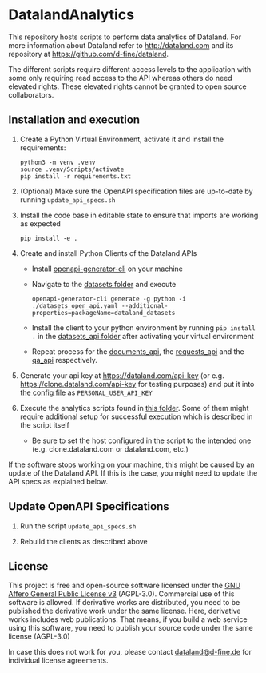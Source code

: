 # DatalandAnalytics
This repository hosts scripts to perform data analytics of Dataland.
For more information about Dataland refer to http://dataland.com and its repository at https://github.com/d-fine/dataland.

The different scripts require different access levels to the application with some only requiring read access to the API whereas others do need elevated rights. These elevated rights cannot be granted to open source collaborators.

## Installation and execution
1. Create a Python Virtual Environment, activate it and install the requirements:
   ```
   python3 -m venv .venv
   source .venv/Scripts/activate
   pip install -r requirements.txt
   ```
2. (Optional) Make sure the OpenAPI specification files are up-to-date by running `update_api_specs.sh`
3. Install the code base in editable state to ensure that imports are working as expected
   ```
   pip install -e .
   ```
4. Create and install Python Clients of the Dataland APIs
   * Install [openapi-generator-cli](https://github.com/OpenAPITools/openapi-generator) on your machine
   * Navigate to the [datasets folder]( api_clients/datasets_api) and execute 

      ```
	  openapi-generator-cli generate -g python -i ./datasets_open_api.yaml --additional-properties=packageName=dataland_datasets
	  ```

   * Install the client to your python environment by running `pip install .` in the [datasets_api folder]( api_clients/datasets_api) after activating your virtual environment

   * Repeat process for the [documents_api](api_clients/documents_api), the [requests_api](api_clients/requests_api) and the [qa_api](api_clients/qa_api) respectively.

5. Generate your api key at https://dataland.com/api-key (or e.g. https://clone.dataland.com/api-key for testing purposes) and put it into [the config file](dataland_analytics/config.py) as `PERSONAL_USER_API_KEY`
6. Execute the analytics scripts found in [this folder](dataland_analytics/analysis_scripts). Some of them might require additional setup for successful execution which is described in the script itself
   * Be sure to set the host configured in the script to the intended one (e.g. clone.dataland.com or dataland.com, etc.)

If the software stops working on your machine, this might be caused by an update of the Dataland API. If this is the case, you might need to update the API specs as explained below.

## Update OpenAPI Specifications

1. Run the script `update_api_specs.sh`

2. Rebuild the clients as described above

## License
This project is free and open-source software licensed under the [GNU Affero General Public License v3](LICENSE) (AGPL-3.0). Commercial use of this software is allowed. If derivative works are distributed, you need to be published the derivative work under the same license. Here, derivative works includes web publications. That means, if you build a web service using this software, you need to publish your source code under the same license (AGPL-3.0)

In case this does not work for you, please contact dataland@d-fine.de for individual license agreements.
